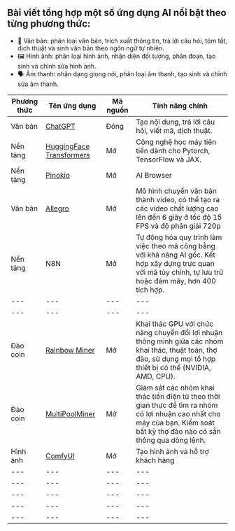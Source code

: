 ## Bài viết tổng hợp một số ứng dụng AI nổi bật theo từng phương thức:
* 📝 Văn bản: phân loại văn bản, trích xuất thông tin, trả lời câu hỏi, tóm tắt, dịch thuật và sinh văn bản theo ngôn ngữ tự nhiên.
* 🖼️ Hình ảnh: phân loại hình ảnh, nhận diện đối tượng, phân đoạn, tạo sinh và chỉnh sửa hình ảnh.
* 🗣️ Âm thanh: nhận dạng giọng nói, phân loại âm thanh, tạo sinh và chỉnh sửa âm thanh.

| Phương thức| Tên ứng dụng| Mã nguồn|Tính năng chính|
|---|---|---|---|
|Văn bản|[ChatGPT](https://chat.openai.com)| Đóng |Tạo nội dung, trả lời câu hỏi, viết mã, dịch thuật.|
|Nền tảng|[HuggingFace Transformers](https://github.com/huggingface/transformers)|Mở|Công nghệ học máy tiên tiến dành cho Pytorch, TensorFlow và JAX.|
|Nền tảng|[Pinokio](https://github.com/pinokiocomputer/pinokio)|Mở|AI Browser|
|Văn bản|[Allegro](https://github.com/rhymes-ai/Allegro)|Mở|Mô hình chuyển văn bản thành video, có thể tạo ra các video chất lượng cao lên đến 6 giây ở tốc độ 15 FPS và độ phân giải 720p|
|Nền tảng|N8N|Mở|Tự động hóa quy trình làm việc theo mã công bằng với khả năng AI gốc. Kết hợp xây dựng trực quan với mã tùy chỉnh, tự lưu trữ hoặc đám mây, hơn 400 tích hợp.|
|---|---|---|---|
|---|---|---|---|
|Đào coin|[Rainbow Miner](https://github.com/RainbowMiner/RainbowMiner)|Mở|Khai thác GPU với chức năng chuyển đổi lợi nhuận thông minh giữa các nhóm khai thác, thuật toán, thợ đào, sử dụng mọi tổ hợp thiết bị có thể (NVIDIA, AMD, CPU).|
|Đào coin|[MultiPoolMiner](https://github.com/MultiPoolMiner/MultiPoolMiner)|Mở|Giám sát các nhóm khai thác tiền điện tử theo thời gian thực để tìm ra nhóm có lợi nhuận cao nhất cho máy của bạn. Kiểm soát bất kỳ thợ đào nào có sẵn thông qua dòng lệnh.|
|Hình ảnh|[ComfyUI](https://github.com/cubiq/ComfyUI_IPAdapter_plus)|Mở|Tạo hình ảnh và hỗ trợ khách hàng|
|---|---|---|---|
|---|---|---|---|
|---|---|---|---|
|---|---|---|---|
|---|---|---|---|
